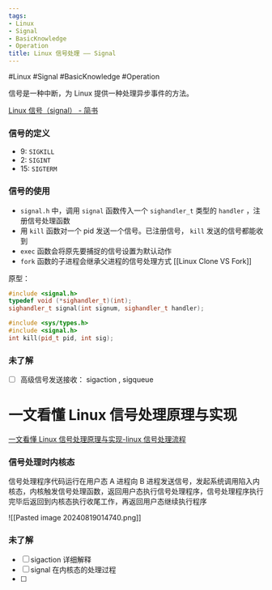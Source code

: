 ```yaml
---
tags:
- Linux
- Signal
- BasicKnowledge
- Operation
title: Linux 信号处理 —— Signal
---
```


#Linux #Signal #BasicKnowledge #Operation 

信号是一种中断，为 Linux 提供一种处理异步事件的方法。

 [Linux 信号（signal） - 简书](https://www.jianshu.com/p/f445bfeea40a) 


### 信号的定义
- 9: `SIGKILL`
- 2: `SIGINT`
- 15: `SIGTERM`

### 信号的使用
- `signal.h` 中，调用 `signal` 函数传入一个 `sighandler_t` 类型的 `handler` ，注册信号处理函数 
- 用 `kill` 函数对一个 pid 发送一个信号。已注册信号， `kill` 发送的信号都能收到
- `exec` 函数会将原先要捕捉的信号设置为默认动作
- `fork` 函数的子进程会继承父进程的信号处理方式 [[Linux Clone VS Fork]]

原型：
```cpp
#include <signal.h>
typedef void (*sighandler_t)(int);
sighandler_t signal(int signum, sighandler_t handler);
```

```cpp
#include <sys/types.h>
#include <signal.h>
int kill(pid_t pid, int sig);
```

### 未了解
- [ ] 高级信号发送接收： sigaction , sigqueue


# 一文看懂 Linux 信号处理原理与实现

 [一文看懂 Linux 信号处理原理与实现-linux 信号处理流程](https://www.51cto.com/article/675743.html) 

### 信号处理时内核态

信号处理程序代码运行在用户态
A 进程向 B 进程发送信号，发起系统调用陷入内核态，内核触发信号处理函数，返回用户态执行信号处理程序，信号处理程序执行完毕后返回到内核态执行收尾工作，再返回用户态继续执行程序

![[Pasted image 20240819014740.png]]
### 未了解
- [ ] sigaction 详细解释
- [ ] signal 在内核态的处理过程
- [ ]